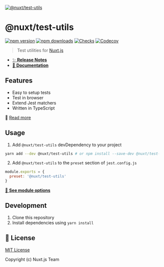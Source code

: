[![@nuxt/test-utils](https://test-utils.nuxtjs.org/preview.svg)](https://test-utils.nuxtjs.org)

# @nuxt/test-utils

[![npm version][npm-version-src]][npm-version-href]
[![npm downloads][npm-downloads-src]][npm-downloads-href]
[![Checks][checks-src]][checks-href]
[![Codecov][codecov-src]][codecov-href]

> Test utilities for [Nuxt.js](https://nuxtjs.org)

- [✨ **Release Notes**](./CHANGELOG.md)
- [📖 **Documentation**](https://test-utils.nuxtjs.org)

## Features

- Easy to setup tests
- Test in browser
- Extend Jest matchers
- Written in TypeScript

📖 [Read more](https://test-utils.nuxtjs.org)

## Usage

1. Add `@nuxt/test-utils` devDependency to your project

```bash
yarn add --dev @nuxt/test-utils # or npm install --save-dev @nuxt/test-utils
```

2. Add `@nuxt/test-utils` to the `preset` section of `jest.config.js`

```js
module.exports = {
  preset: '@nuxt/test-utils'
}
```

[📖 **See module options**](https://test-utils.nuxtjs.org/options)

## Development

1. Clone this repository
2. Install dependencies using `yarn install`

## 📑 License

[MIT License](./LICENSE)

Copyright (c) Nuxt.js Team

<!-- Badges -->
[npm-version-src]: https://flat.badgen.net/npm/v/@nuxt/test-utils
[npm-version-href]: https://npmjs.com/package/@nuxt/test-utils
[npm-downloads-src]: https://flat.badgen.net/npm/dm/@nuxt/test-utils
[npm-downloads-href]: https://npmjs.com/package/@nuxt/test-utils
[checks-src]: https://flat.badgen.net/github/checks/nuxt/test-utils/master
[checks-href]: https://github.com/nuxt/test-utils/actions
[codecov-src]: https://flat.badgen.net/codecov/c/github/nuxt/test-utils
[codecov-href]: https://codecov.io/gh/nuxt/test-utils
